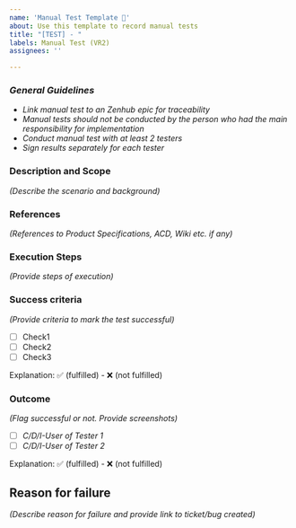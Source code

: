 ```yaml
---
name: 'Manual Test Template 🎈' 
about: Use this template to record manual tests
title: "[TEST] - "
labels: Manual Test (VR2)
assignees: ''

---
```


### _General Guidelines_

- _Link manual test to an Zenhub epic for traceability_
- _Manual tests should not be conducted by the person who had the main responsibility for implementation_
- _Conduct manual test with at least 2 testers_
- _Sign results separately for each tester_

### Description and Scope
_(Describe the scenario and background)_

### References
_(References to Product Specifications, ACD, Wiki etc. if any)_

### Execution Steps
_(Provide steps of execution)_

### Success criteria
_(Provide criteria to mark the test successful)_
- [ ] Check1
- [ ] Check2
- [ ] Check3

Explanation: ✅ (fulfilled) - ❌ (not fulfilled)

### Outcome
_(Flag successful or not. Provide screenshots)_

- [ ] _C/D/I-User of Tester 1_
- [ ] _C/D/I-User of Tester 2_

Explanation: ✅ (fulfilled) - ❌ (not fulfilled)

## Reason for failure
_(Describe reason for failure and provide link to ticket/bug created)_
